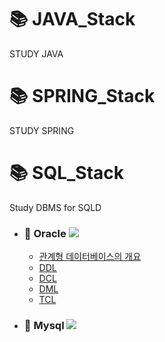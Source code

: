 # 📚 JAVA_Stack
STUDY JAVA

# 📚 SPRING_Stack
STUDY SPRING

# 📚 SQL_Stack
Study DBMS for SQLD<br/>
- ### 📖 Oracle <img src="https://img.shields.io/badge/MySQL-4479A1?style=flat-square&logo=mysql&logoColor=white"/>
  * [관계형 데이터베이스의 개요](./docs/oracle/RDBMS.md)
  * [DDL](./docs/oracle/DDL.md)
  * [DCL](./docs/oracle/DCL.md)
  * [DML](./docs/oracle/DML.md)
  * [TCL](./docs/oracle/TCL.md)
- ### 📖 Mysql <img src="https://img.shields.io/badge/Oracle-2811AB?style=flat-square&logo=oracle&logoColor=white"/>
